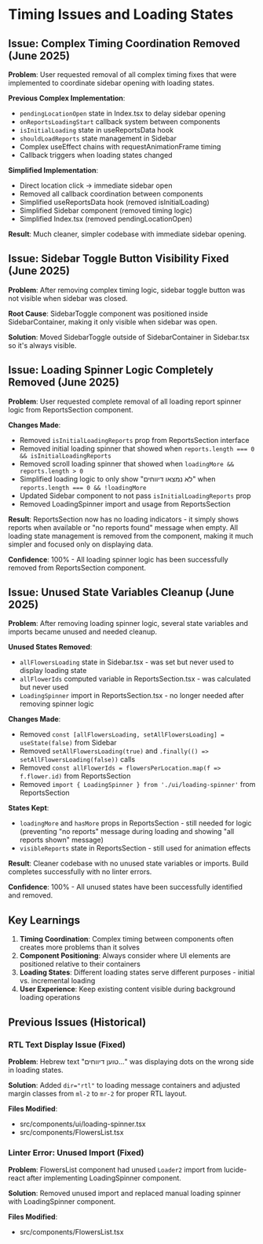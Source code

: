 # Timing Issues and Loading States

## Issue: Complex Timing Coordination Removed (June 2025)

**Problem**: User requested removal of all complex timing fixes that were implemented to coordinate sidebar opening with loading states.

**Previous Complex Implementation**:
- `pendingLocationOpen` state in Index.tsx to delay sidebar opening
- `onReportsLoadingStart` callback system between components  
- `isInitialLoading` state in useReportsData hook
- `shouldLoadReports` state management in Sidebar
- Complex useEffect chains with requestAnimationFrame timing
- Callback triggers when loading states changed

**Simplified Implementation**:
- Direct location click → immediate sidebar open
- Removed all callback coordination between components
- Simplified useReportsData hook (removed isInitialLoading)
- Simplified Sidebar component (removed timing logic)
- Simplified Index.tsx (removed pendingLocationOpen)

**Result**: Much cleaner, simpler codebase with immediate sidebar opening.

## Issue: Sidebar Toggle Button Visibility Fixed (June 2025)

**Problem**: After removing complex timing logic, sidebar toggle button was not visible when sidebar was closed.

**Root Cause**: SidebarToggle component was positioned inside SidebarContainer, making it only visible when sidebar was open.

**Solution**: Moved SidebarToggle outside of SidebarContainer in Sidebar.tsx so it's always visible.

## Issue: Loading Spinner Logic Completely Removed (June 2025)

**Problem**: User requested complete removal of all loading report spinner logic from ReportsSection component.

**Changes Made**:
- Removed `isInitialLoadingReports` prop from ReportsSection interface
- Removed initial loading spinner that showed when `reports.length === 0 && isInitialLoadingReports`
- Removed scroll loading spinner that showed when `loadingMore && reports.length > 0`
- Simplified loading logic to only show "לא נמצאו דיווחים" when `reports.length === 0 && !loadingMore`
- Updated Sidebar component to not pass `isInitialLoadingReports` prop
- Removed LoadingSpinner import and usage from ReportsSection

**Result**: ReportsSection now has no loading indicators - it simply shows reports when available or "no reports found" message when empty. All loading state management is removed from the component, making it much simpler and focused only on displaying data.

**Confidence**: 100% - All loading spinner logic has been successfully removed from ReportsSection component.

## Issue: Unused State Variables Cleanup (June 2025)

**Problem**: After removing loading spinner logic, several state variables and imports became unused and needed cleanup.

**Unused States Removed**:
- `allFlowersLoading` state in Sidebar.tsx - was set but never used to display loading state
- `allFlowerIds` computed variable in ReportsSection.tsx - was calculated but never used
- `LoadingSpinner` import in ReportsSection.tsx - no longer needed after removing spinner logic

**Changes Made**:
- Removed `const [allFlowersLoading, setAllFlowersLoading] = useState(false)` from Sidebar
- Removed `setAllFlowersLoading(true)` and `.finally(() => setAllFlowersLoading(false))` calls
- Removed `const allFlowerIds = flowersPerLocation.map(f => f.flower.id)` from ReportsSection
- Removed `import { LoadingSpinner } from './ui/loading-spinner'` from ReportsSection

**States Kept**:
- `loadingMore` and `hasMore` props in ReportsSection - still needed for logic (preventing "no reports" message during loading and showing "all reports shown" message)
- `visibleReports` state in ReportsSection - still used for animation effects

**Result**: Cleaner codebase with no unused state variables or imports. Build completes successfully with no linter errors.

**Confidence**: 100% - All unused states have been successfully identified and removed.

## Key Learnings

1. **Timing Coordination**: Complex timing between components often creates more problems than it solves
2. **Component Positioning**: Always consider where UI elements are positioned relative to their containers
3. **Loading States**: Different loading states serve different purposes - initial vs. incremental loading
4. **User Experience**: Keep existing content visible during background loading operations

## Previous Issues (Historical)

### RTL Text Display Issue (Fixed)
**Problem**: Hebrew text "טוען דיווחים..." was displaying dots on the wrong side in loading states.

**Solution**: Added `dir="rtl"` to loading message containers and adjusted margin classes from `ml-2` to `mr-2` for proper RTL layout.

**Files Modified**:
- src/components/ui/loading-spinner.tsx
- src/components/FlowersList.tsx

### Linter Error: Unused Import (Fixed)
**Problem**: FlowersList component had unused `Loader2` import from lucide-react after implementing LoadingSpinner component.

**Solution**: Removed unused import and replaced manual loading spinner with LoadingSpinner component.

**Files Modified**:
- src/components/FlowersList.tsx 